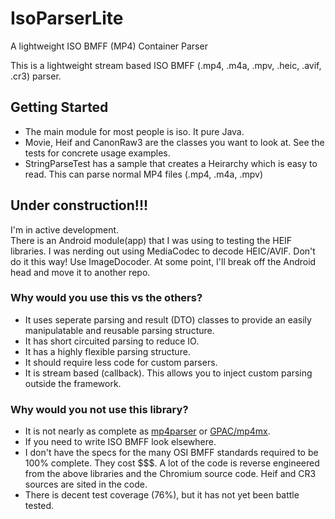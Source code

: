 # IsoParserLite
A lightweight ISO BMFF (MP4) Container Parser

This is a lightweight stream based ISO BMFF (.mp4, .m4a, .mpv, .heic, .avif, .cr3) parser.  

## Getting Started
- The main module for most people is iso.  It pure Java.
- Movie, Heif and CanonRaw3 are the classes you want to look at.  See the tests for concrete usage examples.
- StringParseTest has a sample that creates a Heirarchy which is easy to read.  This can parse normal MP4 files (.mp4, .m4a, .mpv)

## Under construction!!!
I'm in active development.  
There is an Android module(app) that I was using to testing the HEIF libraries.  I was nerding out using MediaCodec to decode HEIC/AVIF.  Don't do it this way!  Use ImageDocoder.  At some point, I'll break off the Android head and move it to another repo.

### Why would you use this vs the others?
- It uses seperate parsing and result (DTO) classes to provide an easily manipulatable and reusable parsing structure.
- It has short circuited parsing to reduce IO.
- It has a highly flexible parsing structure.
- It should require less code for custom parsers.
- It is stream based (callback).  This allows you to inject custom parsing outside the framework.

### Why would you not use this library?
- It is not nearly as complete as [mp4parser](https://github.com/sannies/mp4parser) or [GPAC/mp4mx](https://github.com/gpac/gpac/wiki/mp4mx).
- If you need to write ISO BMFF look elsewhere.
- I don't have the specs for the many OSI BMFF standards required to be 100% complete.  They cost $$$.  A lot of the code is reverse engineered from the above libraries and the Chromium source code.  Heif and CR3 sources are sited in the code.
- There is decent test coverage (76%), but it has not yet been battle tested.
